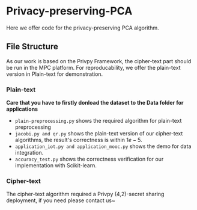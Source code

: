 # Privacy-preserving-PCA
Here we offer code for the privacy-preserving PCA algorithm.

## File Structure
As our work is based on the Privpy Framework, the cipher-text part should be run in the MPC platform. For reproducability, we offer the plain-text version in Plain-text for demonstration.

### Plain-text
**Care that you have to firstly donload the dataset to the Data folder for applications**

*	``plain-preprocessing.py`` shows the required algorithm for plain-text preprocessing
*	``jacobi.py and qr.py`` shows the plain-text version of our cipher-text algorithms, the result's correctness is within $1e-5$.
*	``application_iot.py and application_mooc.py`` shows the demo for data integration.
*  ``accuracy_test.py`` shows the correctness verification for our implementation with Scikit-learn.


### Cipher-text
The cipher-text algorithm required a Privpy (4,2)-secret sharing deployment, if you need please contact us~
